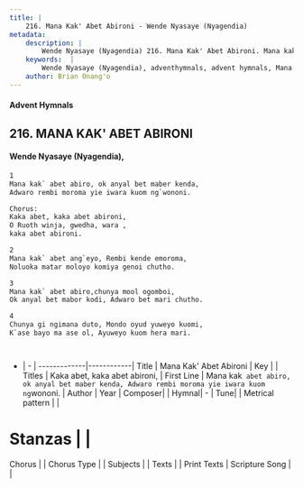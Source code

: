 ```yaml
---
title: |
    216. Mana Kak' Abet Abironi - Wende Nyasaye (Nyagendia)
metadata:
    description: |
        Wende Nyasaye (Nyagendia) 216. Mana Kak' Abet Abironi. Mana kak` abet abiro, ok anyal bet maber kenda, Adwaro rembi moroma yie iwara kuom ng`wononi.  Chorus: Kaka abet, kaka abet abironi, O Ruoth winja, gwedha, wara , kaka abet abironi.  
    keywords:  |
        Wende Nyasaye (Nyagendia), adventhymnals, advent hymnals, Mana Kak' Abet Abironi, Mana kak` abet abiro, ok anyal bet maber kenda, Adwaro rembi moroma yie iwara kuom ng`wononi.. Kaka abet, kaka abet abironi,
    author: Brian Onang'o
---
```


#### Advent Hymnals
## 216. MANA KAK' ABET ABIRONI
####  Wende Nyasaye (Nyagendia),

```txt
1
Mana kak` abet abiro, ok anyal bet maber kenda,
Adwaro rembi moroma yie iwara kuom ng`wononi.

Chorus:
Kaka abet, kaka abet abironi,
O Ruoth winja, gwedha, wara ,
kaka abet abironi.

2
Mana kak` abet ang`eyo, Rembi kende emoroma,
Noluoka matar moloyo komiya genoi chutho.

3
Mana kak` abet abiro,chunya mool ogomboi,
Ok anyal bet mabor kodi, Adwaro bet mari chutho.

4
Chunya gi ngimana duto, Mondo oyud yuweyo kuomi,
K`ase bayo ma ase ol, Ayuweyo kuom hera mari.




```

- |   -  |
-------------|------------|
Title | Mana Kak' Abet Abironi |
Key |  |
Titles | Kaka abet, kaka abet abironi, |
First Line | Mana kak` abet abiro, ok anyal bet maber kenda, Adwaro rembi moroma yie iwara kuom ng`wononi. |
Author | 
Year | 
Composer| |
Hymnal|  - |
Tune|  |
Metrical pattern | |
# Stanzas |  |
Chorus |  |
Chorus Type |  |
Subjects | |
Texts |  |
Print Texts | 
Scripture Song |  |
    
